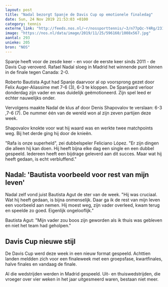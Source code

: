 ```yaml
---
layout: post
title: "Nadal bezorgt Spanje de Davis Cup op emotionele finaledag"
date: Sun, 24 Nov 2019 21:53:03 +0100
category: tennis
externe_link: "http://feeds.nos.nl/~r/nossporttennis/~3/n77pQc-Y4Rg/2311912"
image: "https://nos.nl/data/image/2019/11/25/596160/1008x567.jpg"
aantal: 293
unieke: 205
bron: "NOS"
---
```


<p>Spanje heeft voor de zesde keer - en voor de eerste keer sinds 2011 - de Davis Cup veroverd. Rafael Nadal sloeg in Madrid het winnende punt binnen in de finale tegen Canada: 2-0.</p>
<p>Roberto Bautista Agut had Spanje daarvoor al op voorsprong gezet door Felix Auger-Aliassime met 7-6 (3), 6-3 te kloppen. De Spanjaard verloor donderdag zijn vader en was duidelijk geëmotioneerd. Zijn spel leed er echter nauwelijks onder.</p>
<p>Vervolgens maakte Nadal de klus af door Denis Shapovalov te verslaan: 6-3 ,7-6 (7). De nummer één van de wereld won al zijn zeven partijen deze week.</p>
<p>Shapovalov knokte voor wat hij waard was en werkte twee matchpoints weg. Bij het derde ging hij door de knieën.</p>
<p>"Rafa is onze superheld", zei dubbelspeler Feliciano López. "Er zijn dingen die alleen hij kan doen. Hij heeft bijna elke dag een single en een dubbel gespeeld. Iedereen heeft een bijdrage geleverd aan dit succes. Maar wat hij heeft gedaan, is echt verbluffend."</p>
<h2>Nadal: 'Bautista voorbeeld voor rest van mijn leven'</h2>
<p>Nadal zelf vond juist Bautista Agut de ster van de week. "Hij was cruciaal. Wat hij heeft gedaan, is bijna onmenselijk. Daar ga ik de rest van mijn leven een voorbeeld aan nemen. Hij moest weg, zijn vader overleed, kwam terug en speelde zo goed. Eigenlijk ongelooflijk."</p>
<p>Bautista Agut: "Mijn vader zou boos zijn geworden als ik thuis was gebleven en niet het team had geholpen."</p>
<h2>Davis Cup nieuwe stijl</h2>
<p>De Davis Cup werd deze week in een nieuw format gespeeld. Achttien landen meldden zich voor een finaleweek met een groepsfase, kwartfinales, halve finales en vandaag de finale.</p>
<p>Al die wedstrijden werden in Madrid gespeeld. Uit- en thuiswedstrijden, die vroeger over vier weken in het jaar uitgesmeerd waren, bestaan niet meer.</p><img src="http://feeds.feedburner.com/~r/nossporttennis/~4/n77pQc-Y4Rg" height="1" width="1" alt=""/>
